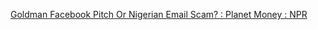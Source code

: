 ---
layout: post
wordpress_id: 953
wordpress_url: http://noesbueno.com/archives/953
date: '2011-01-07 14:00:44 -0600'
date_gmt: '2011-01-07 19:00:44 -0600'
body: |
  <p><a href="http://soupsoup.tumblr.com/post/2637936817">Goldman Facebook Pitch Or Nigerian Email Scam? : Planet Money : NPR</a></p>
---